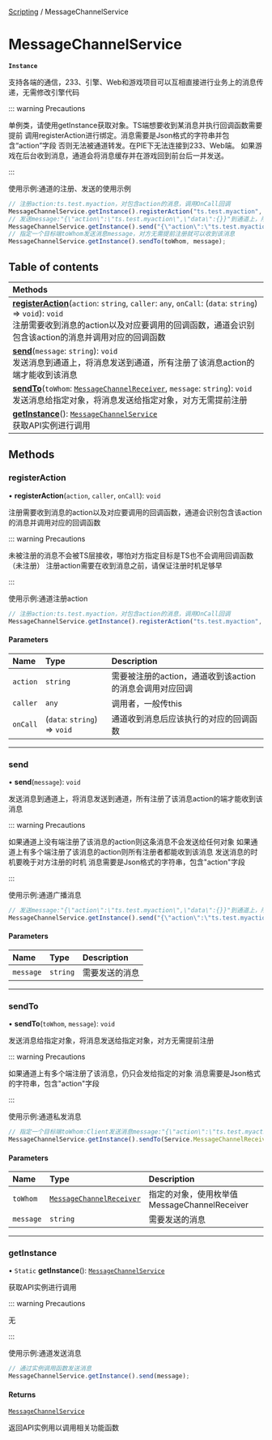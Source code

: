 [Scripting](../groups/Core.Scripting.md) / MessageChannelService

# MessageChannelService <Badge type="tip" text="Class" /> <Score text="MessageChannelService" />

**`Instance`**

支持各端的通信，233、引擎、Web和游戏项目可以互相直接进行业务上的消息传递，无需修改引擎代码

::: warning Precautions

单例类，请使用getInstance获取对象。TS端想要收到某消息并执行回调函数需要提前
             调用registerAction进行绑定。消息需要是Json格式的字符串并包含“action”字段
             否则无法被通道转发。在PIE下无法连接到233、Web端。
             如果游戏在后台收到消息，通道会将消息缓存并在游戏回到前台后一并发送。

:::

使用示例:通道的注册、发送的使用示例
```ts
// 注册action:ts.test.myaction，对包含action的消息，调用OnCall回调
MessageChannelService.getInstance().registerAction("ts.test.myaction", this, OnCall);
// 发送message:"{\"action\":\"ts.test.myaction\",\"data\":{}}"到通道上，所有注册了该消息中action的端才可以收到该消息
MessageChannelService.getInstance().send("{\"action\":\"ts.test.myaction\",\"data\":{}}");
// 指定一个目标端toWhom发送消息message，对方无需提前注册就可以收到该消息
MessageChannelService.getInstance().sendTo(toWhom, message);
```

## Table of contents

| Methods |
| :-----|
| **[registerAction](mw.MessageChannelService.md#registeraction)**(`action`: `string`, `caller`: `any`, `onCall`: (`data`: `string`) => `void`): `void` <br> 注册需要收到消息的action以及对应要调用的回调函数，通道会识别包含该action的消息并调用对应的回调函数|
| **[send](mw.MessageChannelService.md#send)**(`message`: `string`): `void` <br> 发送消息到通道上，将消息发送到通道，所有注册了该消息action的端才能收到该消息|
| **[sendTo](mw.MessageChannelService.md#sendto)**(`toWhom`: [`MessageChannelReceiver`](../enums/mw.MessageChannelReceiver.md), `message`: `string`): `void` <br> 发送消息给指定对象，将消息发送给指定对象，对方无需提前注册|
| **[getInstance](mw.MessageChannelService.md#getinstance)**(): [`MessageChannelService`](mw.MessageChannelService.md) <br> 获取API实例进行调用|

## Methods

### registerAction <Score text="registerAction" /> 

• **registerAction**(`action`, `caller`, `onCall`): `void` <Badge type="tip" text="client" />

注册需要收到消息的action以及对应要调用的回调函数，通道会识别包含该action的消息并调用对应的回调函数


::: warning Precautions

未被注册的消息不会被TS层接收，哪怕对方指定目标是TS也不会调用回调函数（未注册）
             注册action需要在收到消息之前，请保证注册时机足够早

:::

使用示例:通道注册action
```ts
// 注册action:ts.test.myaction，对包含action的消息，调用OnCall回调
MessageChannelService.getInstance().registerAction("ts.test.myaction", this, OnCall);
```

#### Parameters

| Name | Type | Description |
| :------ | :------ | :------ |
| `action` | `string` | 需要被注册的action，通道收到该action的消息会调用对应回调 |
| `caller` | `any` | 调用者，一般传this |
| `onCall` | (`data`: `string`) => `void` | 通道收到消息后应该执行的对应的回调函数 |


___

### send <Score text="send" /> 

• **send**(`message`): `void` <Badge type="tip" text="client" />

发送消息到通道上，将消息发送到通道，所有注册了该消息action的端才能收到该消息


::: warning Precautions

如果通道上没有端注册了该消息的action则这条消息不会发送给任何对象
             如果通道上有多个端注册了该消息的action则所有注册者都能收到该消息
             发送消息的时机要晚于对方注册的时机
             消息需要是Json格式的字符串，包含"action"字段

:::

使用示例:通道广播消息
```ts
// 发送message:"{\"action\":\"ts.test.myaction\",\"data\":{}}"到通道上，所有注册了该消息中action的端才可以收到该消息
MessageChannelService.getInstance().send("{\"action\":\"ts.test.myaction\",\"data\":{}}");
```

#### Parameters

| Name | Type | Description |
| :------ | :------ | :------ |
| `message` | `string` | 需要发送的消息 |


___

### sendTo <Score text="sendTo" /> 

• **sendTo**(`toWhom`, `message`): `void` <Badge type="tip" text="client" />

发送消息给指定对象，将消息发送给指定对象，对方无需提前注册


::: warning Precautions

如果通道上有多个端注册了该消息，仍只会发给指定的对象
             消息需要是Json格式的字符串，包含"action"字段

:::

使用示例:通道私发消息
```ts
// 指定一个目标端toWhom:Client发送消息message:"{\"action\":\"ts.test.myaction\",\"data\":{}}"，对方无需提前注册就可以收到该消息
MessageChannelService.getInstance().sendTo(Service.MessageChannelReceiver.Client, "{\"action\":\"ts.test.myaction\",\"data\":{}}");
```

#### Parameters

| Name | Type | Description |
| :------ | :------ | :------ |
| `toWhom` | [`MessageChannelReceiver`](../enums/mw.MessageChannelReceiver.md) | 指定的对象，使用枚举值MessageChannelReceiver |
| `message` | `string` | 需要发送的消息 |


___

### getInstance <Score text="getInstance" /> 

• `Static` **getInstance**(): [`MessageChannelService`](mw.MessageChannelService.md) 

获取API实例进行调用


::: warning Precautions

无

:::

使用示例:通道发送消息
```ts
// 通过实例调用函数发送消息
MessageChannelService.getInstance().send(message);
```

#### Returns

[`MessageChannelService`](mw.MessageChannelService.md)

返回API实例用以调用相关功能函数
